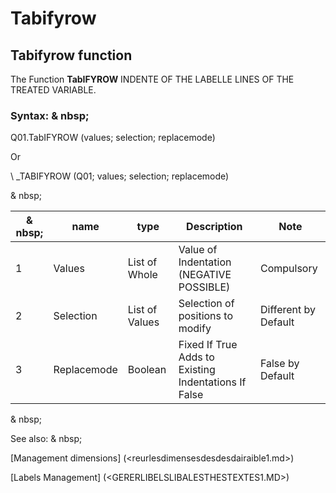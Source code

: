# Tabifyrow

## Tabifyrow function

The Function **TabIFYROW** INDENTE OF THE LABELLE LINES OF THE TREATED VARIABLE.

### Syntax: & nbsp;

Q01.TabIFYROW (values; selection; replacemode)

Or

\ _TABIFYROW (Q01; values; selection; replacemode)

& nbsp;

| & nbsp; | **name** | **type** | **Description** | **Note** |
| --- | --- | --- | --- | --- |
| &#49; | Values ​​| List of Whole | Value of Indentation (NEGATIVE POSSIBLE) | Compulsory |
| &#50; | Selection | List of Values ​​| Selection of positions to modify | Different by Default |
| &#51; | Replacemode | Boolean | Fixed If True Adds to Existing Indentations If False | False by Default |

& nbsp;

See also: & nbsp;

[Management dimensions] (<reurlesdimensesdesdesdairaible1.md>)

[Labels Management] (<GERERLIBELSLIBALESTHESTEXTES1.MD>)
